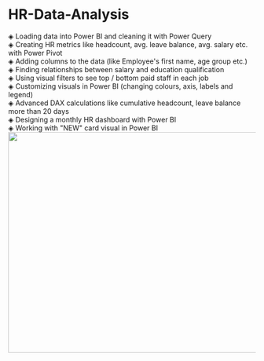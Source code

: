 # HR-Data-Analysis
◈ Loading data into Power BI and cleaning it with Power Query<br>
◈ Creating HR metrics like headcount, avg. leave balance, avg. salary etc. with Power Pivot<br>
◈ Adding columns to the data (like Employee's first name, age group etc.)<br>
◈ Finding relationships between salary and education qualification<br>
◈ Using visual filters to see top / bottom paid staff in each job<br>
◈ Customizing visuals in Power BI (changing colours, axis, labels and legend)<br>
◈ Advanced DAX calculations like cumulative headcount, leave balance more than 20 days <br>
◈ Designing a monthly HR dashboard with Power BI<br>
◈ Working with "NEW" card visual in Power BI<br>
<img align="left" width="750" height="450" src="https://github.com/user-attachments/assets/21645c1d-35d6-4f6d-a121-8444fc1c4b0e"></img>
